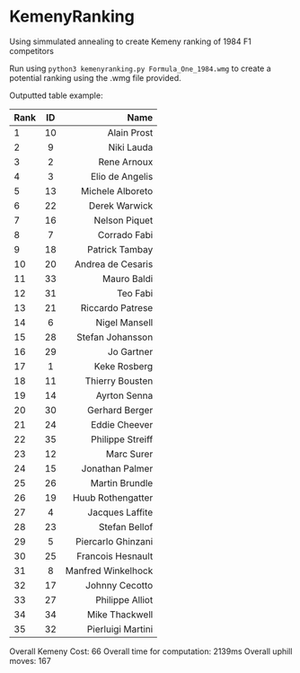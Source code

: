 # KemenyRanking
Using simmulated annealing to create Kemeny ranking of 1984 F1 competitors

Run using `python3 kemenyranking.py Formula_One_1984.wmg` to create a potential ranking using the .wmg file provided.

Outputted table example:

| Rank | ID | Name               |
| ---- |:--:| ------------------:|
| 1    | 10 | Alain Prost        |
| 2    | 9  | Niki Lauda         |
| 3    | 2  | Rene Arnoux        |
| 4    | 3  | Elio de Angelis    |
| 5    | 13 | Michele Alboreto   |
| 6    | 22 | Derek Warwick      |
| 7    | 16 | Nelson Piquet      |
| 8    | 7  | Corrado Fabi       |
| 9    | 18 | Patrick Tambay     |
| 10   | 20 | Andrea de Cesaris  |
| 11   | 33 | Mauro Baldi        | 
| 12   | 31 | Teo Fabi           |
| 13   | 21 | Riccardo Patrese   |
| 14   | 6  | Nigel Mansell      |
| 15   | 28 | Stefan Johansson   |
| 16   | 29 | Jo Gartner         |
| 17   | 1  | Keke Rosberg       |
| 18   | 11 | Thierry Bousten    |
| 19   | 14 | Ayrton Senna       |
| 20   | 30 | Gerhard Berger     |
| 21   | 24 | Eddie Cheever      |
| 22   | 35 | Philippe Streiff   |
| 23   | 12 | Marc Surer         |
| 24   | 15 | Jonathan Palmer    |
| 25   | 26 | Martin Brundle     |
| 26   | 19 | Huub Rothengatter  |
| 27   | 4  | Jacques Laffite    |
| 28   | 23 | Stefan Bellof      |
| 29   | 5  | Piercarlo Ghinzani |
| 30   | 25 | Francois Hesnault  |
| 31   | 8  | Manfred Winkelhock |
| 32   | 17 | Johnny Cecotto     |
| 33   | 27 | Philippe Alliot    |
| 34   | 34 | Mike Thackwell     |
| 35   | 32 | Pierluigi Martini  |

Overall Kemeny Cost: 66
Overall time for computation: 2139ms
Overall uphill moves: 167
